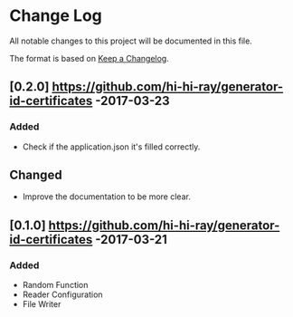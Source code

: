 # Change Log
All notable changes to this project will be documented in this file.

The format is based on [Keep a Changelog](http://keepachangelog.com/).

## [0.2.0] https://github.com/hi-hi-ray/generator-id-certificates -2017-03-23
### Added
- Check if the application.json it's filled correctly.

## Changed
- Improve the documentation to be more clear.

## [0.1.0] https://github.com/hi-hi-ray/generator-id-certificates -2017-03-21
### Added
- Random Function
- Reader Configuration
- File Writer

